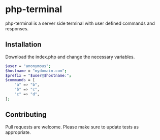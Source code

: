 # php-terminal

php-terminal is a server side terminal with user defined commands and responses.

## Installation

Download the index.php and change the necessary variables.

```bash
$user = "anonymous";
$hostname = "mydomain.com";
$prefix = "$user@$hostname:";
$commands = [
    "a" => "b",
    "b" => "c",
    "c" => "d",
];
```

## Contributing
Pull requests are welcome. Please make sure to update tests as appropriate.
